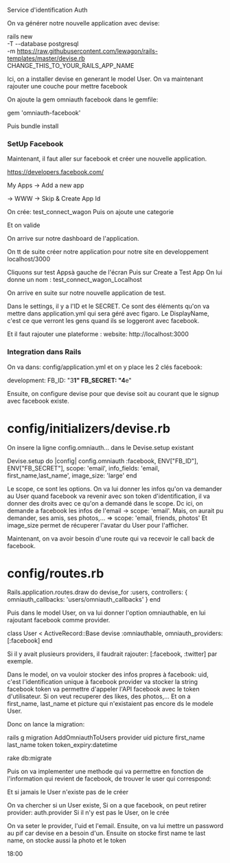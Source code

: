 Service d'identification Auth

On va générer notre nouvelle application avec devise:

rails new \
  -T --database postgresql \
  -m https://raw.githubusercontent.com/lewagon/rails-templates/master/devise.rb \
  CHANGE_THIS_TO_YOUR_RAILS_APP_NAME
  
  Ici, on a installer devise en generant le model User.
  On va maintenant rajouter une couche pour mettre facebook
  
  On ajoute la gem omniauth facebook dans le gemfile:
  
gem 'omniauth-facebook'

Puis bundle install

### SetUp Facebook

Maintenant, il faut aller sur facebook et créer une nouvelle application.

https://developers.facebook.com/

My Apps -> Add a new app

-> WWW
-> Skip & Create App Id

On crée: test_connect_wagon
Puis on ajoute une categorie

Et on valide

On arrive sur notre dashboard de l'application.

On tt de suite créer notre application pour notre site en developpement localhost/3000 

Cliquons sur test Appsà gauche de l'écran
Puis sur Create a Test App
On lui donne un nom : test_connect_wagon_Localhost

On arrive en suite sur notre nouvelle application de test.

Dans le settings, il y a l'ID et le SECRET. Ce sont des éléments qu'on va mettre dans application.yml qui sera géré avec figaro.
Le DisplayName, c'est ce que verront les gens quand ils se loggeront avec facebook.

Et il faut rajouter une plateforme : website: http://localhost:3000

### Integration dans Rails

On va dans: config/application.yml
et on y place les 2 clés facebook:

development:
  FB_ID: "3************1"
  FB_SECRET: "4************e"
  
  Ensuite, on configure devise pour que devise soit au courant que le signup avec facebook existe.
  
  # config/initializers/devise.rb
  
On insere la ligne config.omniauth... dans le Devise.setup existant

Devise.setup do |config|
  config.omniauth :facebook, ENV["FB_ID"], ENV["FB_SECRET"], scope: 'email', info_fields: 'email, first_name,last_name', image_size: 'large'
end

Le scope, ce sont les options. On va lui donner les infos qu'on va demander au User quand facebook va revenir avec son token d'identification, il va donner des droits avec ce qu'on a demandé dans le scope.
Dc ici, on demande a facebook les infos de l'email -> scope: 'email'.
Mais, on aurait pu demander, ses amis, ses photos,... => scope: 'email, friends, photos'
Et image_size permet de récuperer l'avatar du User pour l'afficher.

Maintenant, on va avoir besoin d'une route qui va recevoir le call back de facebook.

# config/routes.rb

Rails.application.routes.draw do
  devise_for :users, controllers: { omniauth_callbacks: 'users/omniauth_callbacks' }
end

Puis dans le model User, on va lui donner l'option omniauthable, en lui rajoutant facebook comme provider.

class User < ActiveRecord::Base
  devise :omniauthable, omniauth_providers: [:facebook]
end

Si il y avait plusieurs providers, il faudrait rajouter: [:facebook, :twitter] par exemple.

Dans le model, on va vouloir stocker des infos propres à facebook:
uid, c'est l'identification unique à facebook
provider va stocker la string facebook
token va permettre d'appeler l'API facebook avec le token d'utilisateur. Si on veut recuperer des likes, des photos,...
Et on a first_name, last_name et picture qui n'existaient pas encore ds le modele User.

Donc on lance la migration:

rails g migration AddOmniauthToUsers provider uid picture first_name last_name token token_expiry:datetime

rake db:migrate

Puis on va implementer une methode qui va permettre en fonction de l'information qui revient de facebook, de trouver le user qui correspond:

Et si jamais le User n'existe pas de le créer

On va chercher si un User existe,
Si on a que facebook, on peut retirer provider: auth.provider
Si il n'y est pas le User, on le crée

On va seter le provider, l'uid et l'email.
Ensuite, on va lui mettre un password au pif car devise en a besoin d'un.
Ensuite on stocke first name te last name, on stocke aussi la photo et le token

18:00


  



